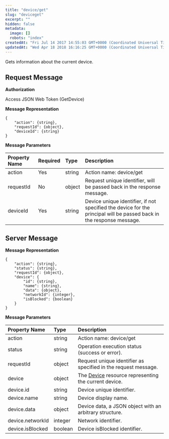 ```yaml
---
title: "device/get"
slug: "deviceget"
excerpt: ""
hidden: false
metadata: 
  image: []
  robots: "index"
createdAt: "Fri Jul 14 2017 14:55:03 GMT+0000 (Coordinated Universal Time)"
updatedAt: "Wed Apr 18 2018 16:16:25 GMT+0000 (Coordinated Universal Time)"
---
```

Gets information about the current device.

## Request Message

**Authorization**

Access JSON Web Token (GetDevice)

**Message Representation**

```text
{
    "action": {string},
    "requestId": {object},
    "deviceId": {string}
}
```

**Message Parameters**

| Property Name | Required | Type   | Description                                                                                                          |
| :------------ | :------- | :----- | :------------------------------------------------------------------------------------------------------------------- |
| action        | Yes      | string | Action name: device/get                                                                                              |
| requestId     | No       | object | Request unique identifier, will be passed back in the response message.                                              |
| deviceId      | Yes      | string | Device unique identifier, if not specified the device for the principal will be passed back in the response message. |

## Server Message

**Message Representation**

```text
{
    "action": {string},
    "status": {string},
    "requestId": {object},
    "device": {
        "id": {string},
        "name": {string},
        "data": {object},
        "networkId": {integer},
        "isBlocked": {boolean}
    }
}
```

**Message Parameters**

| Property Name    | Type    | Description                                                        |
| :--------------- | :------ | :----------------------------------------------------------------- |
| action           | string  | Action name: device/get                                            |
| status           | string  | Operation execution status (success or error).                     |
| requestId        | object  | Request unique identifier as specified in the request message.     |
| device           | object  | The [Device](doc:device) resource representing the current device. |
| device.id        | string  | Device unique identifier.                                          |
| device.name      | string  | Device display name.                                               |
| device.data      | object  | Device data, a JSON object with an arbitrary structure.            |
| device.networkId | integer | Network identifier.                                                |
| device.isBlocked | boolean | Device isBlocked identifier.                                       |
